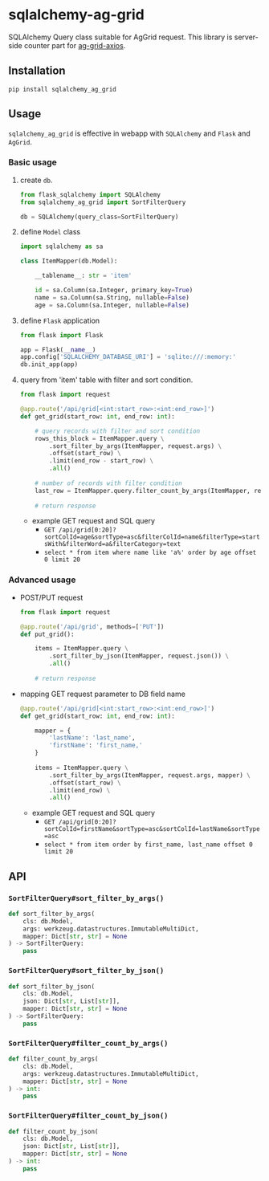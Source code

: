 # sqlalchemy-ag-grid
SQLAlchemy Query class suitable for AgGrid request.
This library is server-side counter part for [ag-grid-axios](https://www.npmjs.com/package/@ytkj/ag-grid-axios).

## Installation

`pip install sqlalchemy_ag_grid`

## Usage

`sqlalchemy_ag_grid` is effective in webapp with
`SQLAlchemy` and `Flask` and `AgGrid`.

### Basic usage

1. create `db`.

    ```python
    from flask_sqlalchemy import SQLAlchemy
    from sqlalchemy_ag_grid import SortFilterQuery

    db = SQLAlchemy(query_class=SortFilterQuery)
    ```
    
1. define `Model` class
    
    ```python
    import sqlalchemy as sa

    class ItemMapper(db.Model):
    
        __tablename__: str = 'item'
    
        id = sa.Column(sa.Integer, primary_key=True)
        name = sa.Column(sa.String, nullable=False)
        age = sa.Column(sa.Integer, nullable=False)
    ```

1. define `Flask` application
    
    ```python
    from flask import Flask

    app = Flask(__name__)
    app.config['SQLALCHEMY_DATABASE_URI'] = 'sqlite:///:memory:'
    db.init_app(app)
    ```

1. query from 'item' table with filter and sort condition.
    
    ```python
    from flask import request

    @app.route('/api/grid[<int:start_row>:<int:end_row>]')
    def get_grid(start_row: int, end_row: int):
 
        # query records with filter and sort condition
        rows_this_block = ItemMapper.query \
            .sort_filter_by_args(ItemMapper, request.args) \
            .offset(start_row) \
            .limit(end_row - start_row) \
            .all()
         
        # number of records with filter condition
        last_row = ItemMapper.query.filter_count_by_args(ItemMapper, request.args)
        
        # return response
    ``` 
    
    - example GET request and SQL query
        - `GET /api/grid[0:20]?sortColId=age&sortType=asc&filterColId=name&filterType=startsWith&filterWord=a&filterCategory=text`
        - `select * from item where name like 'a%' order by age offset 0 limit 20`

### Advanced usage

- POST/PUT request

    ```python
    from flask import request

    @app.route('/api/grid', methods=['PUT'])
    def put_grid():
 
        items = ItemMapper.query \
            .sort_filter_by_json(ItemMapper, request.json()) \
            .all()
        
        # return response
    ```

- mapping GET request parameter to DB field name

    ```python
    @app.route('/api/grid[<int:start_row>:<int:end_row>]')
    def get_grid(start_row: int, end_row: int):

        mapper = {
            'lastName': 'last_name',
            'firstName': 'first_name,'
        }
      
        items = ItemMapper.query \
            .sort_filter_by_args(ItemMapper, request.args, mapper) \
            .offset(start_row) \
            .limit(end_row) \
            .all()
    ```
   
    - example GET request and SQL query
        - `GET /api/grid[0:20]?sortColId=firstName&sortType=asc&sortColId=lastName&sortType=asc`
        - `select * from item order by first_name, last_name offset 0 limit 20`
  

## API

### `SortFilterQuery#sort_filter_by_args()`

```python
def sort_filter_by_args(
    cls: db.Model,
    args: werkzeug.datastructures.ImmutableMultiDict,
    mapper: Dict[str, str] = None
) -> SortFilterQuery:
    pass
```

### `SortFilterQuery#sort_filter_by_json()`

```python
def sort_filter_by_json(
    cls: db.Model,
    json: Dict[str, List[str]],
    mapper: Dict[str, str] = None
) -> SortFilterQuery:
    pass
```

### `SortFilterQuery#filter_count_by_args()`

```python
def filter_count_by_args(
    cls: db.Model,
    args: werkzeug.datastructures.ImmutableMultiDict,
    mapper: Dict[str, str] = None
) -> int:
    pass
```

### `SortFilterQuery#filter_count_by_json()`

```python
def filter_count_by_json(
    cls: db.Model,
    json: Dict[str, List[str]],
    mapper: Dict[str, str] = None
) -> int:
    pass
```
